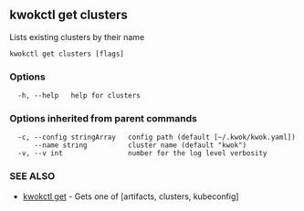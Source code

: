 ## kwokctl get clusters

Lists existing clusters by their name

```
kwokctl get clusters [flags]
```

### Options

```
  -h, --help   help for clusters
```

### Options inherited from parent commands

```
  -c, --config stringArray   config path (default [~/.kwok/kwok.yaml])
      --name string          cluster name (default "kwok")
  -v, --v int                number for the log level verbosity
```

### SEE ALSO

* [kwokctl get](kwokctl_get.md)	 - Gets one of [artifacts, clusters, kubeconfig]

